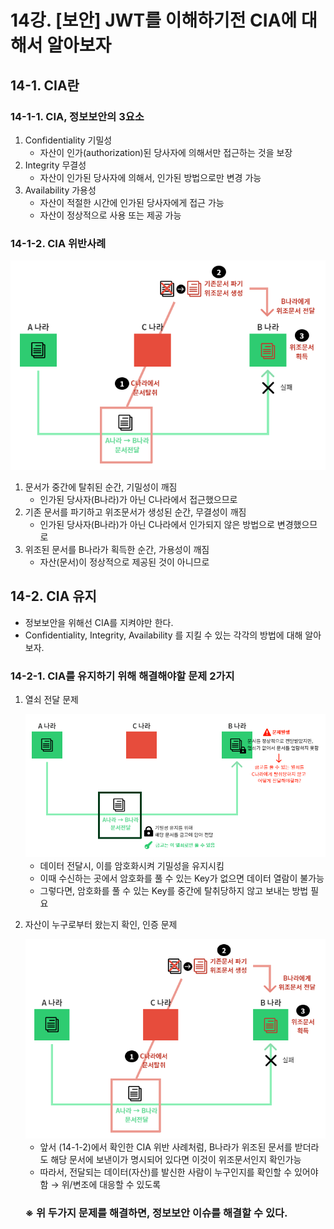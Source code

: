 # 14강. [보안] JWT를 이해하기전 CIA에 대해서 알아보자
## 14-1. CIA란
### 14-1-1. CIA, 정보보안의 3요소
1. Confidentiality 기밀성
    - 자산이 인가(authorization)된 당사자에 의해서만 접근하는 것을 보장
2. Integrity 무결성
    - 자산이 인가된 당사자에 의해서, 인가된 방법으로만 변경 가능
3. Availability 가용성
    - 자산이 적절한 시간에 인가된 당사자에게 접근 가능
    - 자산이 정상적으로 사용 또는 제공 가능

### 14-1-2. CIA 위반사례
    
<img src="./img/chapter14_1.png">

1. 문서가 중간에 탈취된 순간, 기밀성이 깨짐
    - 인가된 당사자(B나라)가 아닌 C나라에서 접근했으므로
2. 기존 문서를 파기하고 위조문서가 생성된 순간, 무결성이 깨짐
    - 인가된 당사자(B나라)가 아닌 C나라에서 인가되지 않은 방법으로 변경했으므로
3. 위조된 문서를 B나라가 획득한 순간, 가용성이 깨짐
    - 자산(문서)이 정상적으로 제공된 것이 아니므로

## 14-2. CIA 유지
- 정보보안을 위해선 CIA를 지켜야만 한다.
- Confidentiality, Integrity, Availability 를 지킬 수 있는 각각의 방법에 대해 알아보자.

### 14-2-1. CIA를 유지하기 위해 해결해야할 문제 2가지
1. 열쇠 전달 문제

    <img src="./img/chapter14_2.png">

    - 데이터 전달시, 이를 암호화시켜 기밀성을 유지시킴
    - 이때 수신하는 곳에서 암호화를 풀 수 있는 Key가 없으면 데이터 열람이 불가능
    - 그렇다면, 암호화를 풀 수 있는 Key를 중간에 탈취당하지 않고 보내는 방법 필요

2. 자산이 누구로부터 왔는지 확인, 인증 문제

    <img src="./img/chapter14_1.png">

    - 앞서 (14-1-2)에서 확인한 CIA 위반 사례처럼, B나라가 위조된 문서를 받더라도 해당 문서에 보낸이가 명시되어 있다면 이것이 위조문서인지 확인가능
    - 따라서, 전달되는 데이터(자산)를 발신한 사람이 누구인지를 확인할 수 있어야 함 → 위/변조에 대응할 수 있도록

    ### ※ 위 두가지 문제를 해결하면, 정보보안 이슈를 해결할 수 있다.